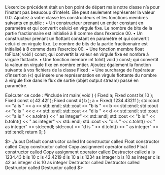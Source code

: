 L’exercice précédent était un bon point de départ mais notre classe n’a pour l’instant
pas beaucoup d’intérêt. Elle peut seulement représenter la valeur 0.0.
Ajoutez à votre classe les constructeurs et les fonctions membres suivants en public :
• Un constructeur prenant un entier constant en paramètre et qui convertit celuici en virgule fixe. Le nombre de bits de la partie fractionnaire est initialisé à 8
comme dans l’exercice 00.
• Un constructeur prenant un flottant constant en paramètre et qui convertit
celui-ci en virgule fixe. Le nombre de bits de la partie fractionnaire est initialisé à
8 comme dans l’exercice 00.
• Une fonction membre float toFloat( void ) const;
qui convertit la valeur en virgule fixe en nombre à virgule flottante.
• Une fonction membre int toInt( void ) const;
qui convertit la valeur en virgule fixe en nombre entier.
Ajoutez également la fonction suivante à vos fichiers de la classe Fixed :
• Une surcharge de l’opérateur d’insertion («) qui insère une représentation en virgule flottante du nombre à virgule fixe dans le flux de sortie (objet output stream)
passé en paramètre.

Exécuter ce code :
#include <iostream>
int main( void ) {
Fixed a;
Fixed const b( 10 );
Fixed const c( 42.42f );
Fixed const d( b );
a = Fixed( 1234.4321f );
std::cout << "a is " << a << std::endl;
std::cout << "b is " << b << std::endl;
std::cout << "c is " << c << std::endl;
std::cout << "d is " << d << std::endl;
std::cout << "a is " << a.toInt() << " as integer" << std::endl;
std::cout << "b is " << b.toInt() << " as integer" << std::endl;
std::cout << "c is " << c.toInt() << " as integer" << std::endl;
std::cout << "d is " << d.toInt() << " as integer" << std::endl;
return 0;
}

$> ./a.out
Default constructor called
Int constructor called
Float constructor called
Copy constructor called
Copy assignment operator called
Float constructor called
Copy assignment operator called
Destructor called
a is 1234.43
b is 10
c is 42.4219
d is 10
a is 1234 as integer
b is 10 as integer
c is 42 as integer
d is 10 as integer
Destructor called
Destructor called
Destructor called
Destructor called
$>